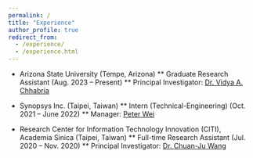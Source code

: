 ```yaml
---
permalink: /
title: "Experience"
author_profile: true
redirect_from: 
  - /experience/
  - /experience.html
---
```


* Arizona State University (Tempe, Arizona)
** Graduate Research Assistant (Aug. 2023 – Present)
** Principal Investigator: [Dr. Vidya A. Chhabria](https://www.linkedin.com/in/vidya-chhabria/)

* Synopsys Inc. (Taipei, Taiwan)
** Intern (Technical-Engineering) (Oct. 2021 – June 2022)
** Manager: [Peter Wei](https://www.linkedin.com/in/peter-wei-991408257/)

* Research Center for Information Technology Innovation (CITI), Academia Sinica (Taipei, Taiwan)
** Full-time Research Assistant (Jul. 2020 – Nov. 2020)
** Principal Investigator: [Dr. Chuan-Ju Wang](https://www.linkedin.com/in/jerewang/)

